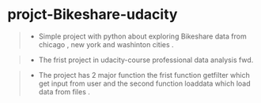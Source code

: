 # projct-Bikeshare-udacity
 >- Simple project with python about exploring Bikeshare data from  chicago , new york and washinton cities .
 
 >- The frist project in udacity-course professional data analysis fwd. 
 
 >- The project has 2 major function the frist function getfilter which get input from user and the second function loaddata which load data from files .
 
